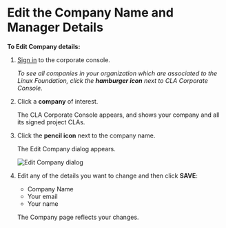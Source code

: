# Edit the Company Name and Manager Details

**To Edit Company details:**

1. ​[Sign in](sign-in-to-the-easycla-corporate-console.md) to the corporate console.

   _To see all companies in your organization which are associated to the Linux Foundation, click the_ _**hamburger icon**_ _next to CLA Corporate Console._

2. Click a **company** of interest.

   The CLA Corporate Console appears, and shows your company and all its signed project CLAs.

3. Click the **pencil icon** next to the company name.

   The Edit Company dialog appears.

   ​![Edit Company dialog](../../.gitbook/assets/cla-edit-company.png)​

4. Edit any of the details you want to change and then click **SAVE**:

   * Company Name
   * Your email
   * Your name

   The Company page reflects your changes.

